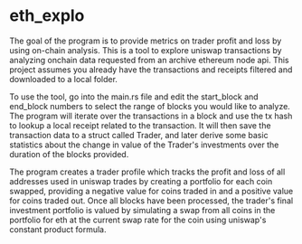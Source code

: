# eth_explo
The goal of the program is to provide metrics on trader profit and loss by using on-chain analysis.
This is a tool to explore uniswap transactions by analyzing onchain data requested from an archive ethereum node api.
This project assumes you already have the transactions and receipts filtered and downloaded to a local folder.

To use the tool, go into the main.rs file and edit the start_block and end_block numbers to select the range of blocks
you would like to analyze. The program will iterate over the transactions in a block and use the tx hash to lookup a
local receipt related to the transaction. It will then save the transaction data to a struct called Trader, and later
derive some basic statistics about the change in value of the Trader's investments over the duration of the blocks provided.

The program creates a trader profile which tracks the profit and loss of all addresses used in uniswap trades by creating
a portfolio for each coin swapped, providing a negative value for coins traded in and a positive value for coins traded out.
Once all blocks have been processed, the trader's final investment portfolio is valued by simulating a swap from all coins
in the portfolio for eth at the current swap rate for the coin using uniswap's constant product formula.
